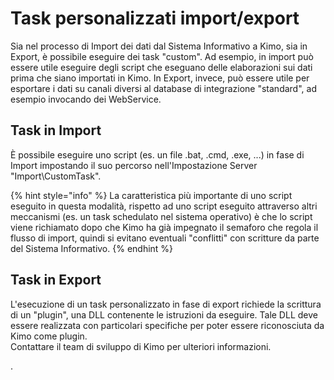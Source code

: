 # Task personalizzati import/export

Sia nel processo di Import dei dati dal Sistema Informativo a Kimo, sia in Export, è possibile eseguire dei task "custom". Ad esempio, in import può essere utile eseguire degli script che eseguano delle elaborazioni sui dati prima che siano importati in Kimo. In Export, invece, può essere utile per esportare i dati su canali diversi al database di integrazione "standard", ad esempio invocando dei WebService.

## Task in Import

È possibile eseguire uno script \(es. un file .bat, .cmd, .exe, ...\) in fase di Import impostando il suo percorso nell'Impostazione Server "Import\CustomTask". 

{% hint style="info" %}
La caratteristica più importante di uno script eseguito in questa modalità, rispetto ad uno script eseguito attraverso altri meccanismi \(es. un task schedulato nel sistema operativo\) è che lo script viene richiamato dopo che Kimo ha già impegnato il semaforo che regola il flusso di import, quindi si evitano eventuali "conflitti" con scritture da parte del Sistema Informativo.
{% endhint %}

## Task in Export

L'esecuzione di un task personalizzato in fase di export richiede la scrittura di un "plugin", una DLL contenente le istruzioni da eseguire. Tale DLL deve essere realizzata con particolari specifiche per poter essere riconosciuta da Kimo come plugin.  
Contattare il team di sviluppo di Kimo per ulteriori informazioni.

.